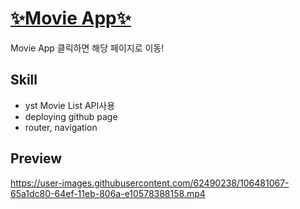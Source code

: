 # [✨Movie App✨](https://minjoo-park01.github.io/movie_app/)  
Movie App 클릭하면 해당 페이지로 이동!
## Skill  
- yst Movie List API사용  
- deploying github page  
- router, navigation  
  
## Preview  
https://user-images.githubusercontent.com/62490238/106481067-65a1dc80-64ef-11eb-806a-e10578388158.mp4
